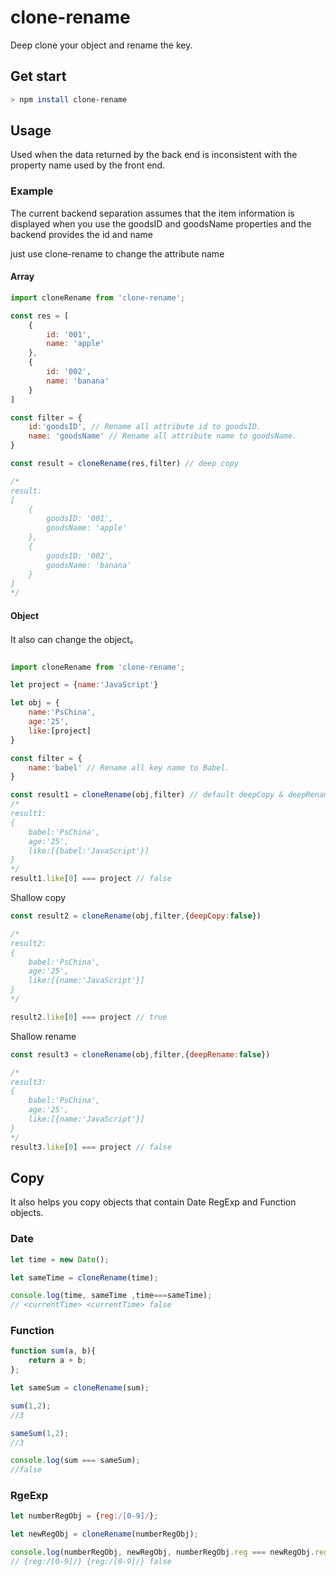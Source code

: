 # clone-rename

Deep clone your object and rename the key.

## Get start

```bash
> npm install clone-rename
```

## Usage

Used when the data returned by the back end is inconsistent with the property name used by the front end.

### Example

The current backend separation assumes that the item information is displayed when you use the goodsID and goodsName properties and the backend provides the id and name

just use clone-rename to change the attribute name

#### Array

```js
import cloneRename from 'clone-rename';

const res = [
    {
        id: '001',
        name: 'apple'
    },
    {
        id: '002',
        name: 'banana'
    }
]

const filter = {
    id:'goodsID', // Rename all attribute id to goodsID.
    name: 'goodsName' // Rename all attribute name to goodsName.
}

const result = cloneRename(res,filter) // deep copy

/*
result:
[
    {
        goodsID: '001',
        goodsName: 'apple'
    },
    {
        goodsID: '002',
        goodsName: 'banana'
    }
]
*/
```

#### Object

It also can change the object。

```js

import cloneRename from 'clone-rename';

let project = {name:'JavaScript'}

let obj = {
    name:'PsChina',
    age:'25',
    like:[project]
}

const filter = {
    name:'babel' // Rename all key name to Babel.
}

const result1 = cloneRename(obj,filter) // default deepCopy & deepRename both true
/*
result1:
{
    babel:'PsChina',
    age:'25',
    like:[{babel:'JavaScript'}]
}
*/
result1.like[0] === project // false
```

Shallow copy

```js
const result2 = cloneRename(obj,filter,{deepCopy:false})

/*
result2:
{
    babel:'PsChina',
    age:'25',
    like:[{name:'JavaScript'}]
}
*/

result2.like[0] === project // true
```

Shallow rename

```js
const result3 = cloneRename(obj,filter,{deepRename:false})

/*
result3:
{
    babel:'PsChina',
    age:'25',
    like:[{name:'JavaScript'}]
}
*/
result3.like[0] === project // false


```

## Copy

It also helps you copy objects that contain Date RegExp and Function objects.

### Date

```js
let time = new Date();

let sameTime = cloneRename(time);

console.log(time, sameTime ,time===sameTime);
// <currentTime> <currentTime> false
```

### Function

```js
function sum(a, b){
    return a + b;
};

let sameSum = cloneRename(sum);

sum(1,2);
//3

sameSum(1,2);
//3

console.log(sum === sameSum);
//false
```

### RgeExp

```js
let numberRegObj = {reg:/[0-9]/};

let newRegObj = cloneRename(numberRegObj);

console.log(numberRegObj, newRegObj, numberRegObj.reg === newRegObj.reg);
// {reg:/[0-9]/} {reg:/[0-9]/} false
```